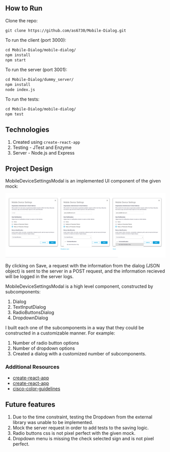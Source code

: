 ## How to Run

Clone the repo:
```
git clone https://github.com/as6730/Mobile-Dialog.git
```

To run the client (port 3000):
```
cd Mobile-Dialog/mobile-dialog/
npm install
npm start
```

To run the server (port 3001):
```
cd Mobile-Dialog/dummy_server/
npm install
node index.js
```

To run the tests:
```
cd Mobile-Dialog/mobile-dialog/
npm test
```

## Technologies

1. Created using `create-react-app`
2. Testing - JTest and Enzyme
3. Server - Node.js and Express


## Project Design

MobileDeviceSettingsModal is an implemented UI component of the given mock:

![ui_mockup](https://github.com/as6730/Mobile-Dialog/blob/master/mobile-dialog/mockup.png)

By clicking on Save, a request with the information from the dialog (JSON object) is sent to the server in a POST request, and the information recieved will be logged in the server logs. 

MobileDeviceSettingsModal is a high level component, constructed by subcomponents: 
1. Dialog
2. TextInputDialog
3. RadioButtonsDialog
4. DropdownDialog

I built each one of the subcomponents in a way that they could be constructed in a customizable manner. For example:
1. Number of radio button options
2. Number of dropdown options
3. Created a dialog with a customized number of subcomponents.

### Additional Resources

  * [create-react-app](https://github.com/facebook/create-react-app)
  * [create-react-app](https://github.com/fraserxu/react-dropdown)
  * [cisco-color-guidelines](https://www.cisco.com/c/m/en_us/about/brand-center/copyright-use/copyright-material-guidelines/color-guidelines.html)
  
## Future features

1. Due to the time constraint, testing the Dropdown from the external library was unable to be implemented. 
2. Mock the server request in order to add tests to the saving logic.
3. Radio buttons css is not pixel perfect with the given mock.
4. Dropdown menu is missing the check selected sign and is not pixel perfect.
